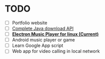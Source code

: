 # TODO
- [ ] Portfolio website
- [ ] [Complete Java download API](https://github.com/prashanth-nani/java-tools)
- [ ] [**Electron Music Player for linux (Current)**](https://github.com/prashanth-nani/armonia)
- [ ] Android music player or game
- [ ] Learn Google App script
- [ ] Web app for video calling in local network
